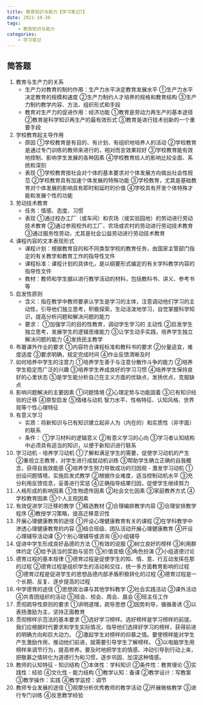 ```yaml
---
title: 教育知识与能力【学习笔记7】
date: 2021-10-30
tags: 
    - 教育知识与能力
categories: 
    - 学习笔记
---
```


## 简答题


1.  教育与生产力的关系
    -   生产力对教育的制约作用：生产力水平决定教育发展水平 ①生产力水平决定教育的规模和速度 ②生产力制约人才培养的规格和教育结构 ③生产力制约教学内容、方法、组织形式和手段
    -   教育对生产力的促进作用：经济功能 ①教育是劳动力再生产的基本途径 ②教育是科学知识再生产的最有效形式 ③教育是进行技术创新的一个重要手段
2.  学校教育起主导作用
    -   原因 ①学校教育是有目的、有计划、有组织地培养人的活动 ②学校教育是通过专门训练的教师来进行的，相对而言效果较好 ③学校教育能有效地控制、影响学生发展的各种因素 ④学校教育给人的影响比较全面、系统和深刻
    -   表现 ①学校教育按社会对个体的基本要求对个体发展方向做出社会性规范 ②学校教育具有加速个体发展的特殊功能 ③学校教育，尤其是基础教育对个体发展的影响具有即时和延时的价值 ④学校具有开发个体特殊才能和发展个性的功能
3.  劳动技术教育
    -   任务：情感、态度、习惯
    -   表现 ①通过校办工厂（或车间）和农场（或实验园地）的劳动进行劳动技术教育 ②通过参观校外的工厂、农场或农村的劳动进行劳动技术教育 ③通过服务性劳动，尤其是社会公益劳动进行劳动技术教育
4.  课程内容的文本表现形式
    -   课程计划：根据教育目的和不同类型学校的教育任务，由国家主管部门指定的有关教学和教育工作的指导性文件
    -   课程标准：课程计划的具体化，是以纲要形式编定的有关学科教学内容的指导性文件
    -   教材：教师和学生据以进行教学活动的材料，包括教科书、讲义、参考书等
5.  启发性原则
    -   含义：指在教学中教师要承认学生是学习的主体，注意调动他们学习的主动性，引导他们独立思考，积极探索，生动活泼地学习，自觉掌握科学知识，提高分析问题和解决问题的能力
    -   要求： ①加强学习的目的性教育，调动学生学习的 主动性 ②启发学生独立思考，发展学生的逻辑思维能力 ③让学生动手实践，培养学生独立解决问题的能力 ④发扬民主教学
6.  布置课外作业的要求 ①内容符合课程标准和教科书的要求 ②分量适宜，难度适度 ③要求明确，规定完成时间 ④作业反馈清晰及时
7.  如何培养中学生的注意力 ①培养学生善于与注意分散作斗争的能力 ②培养学生稳定而广泛的兴趣 ③培养学生养成良好的学习习惯 ④培养学生保持良好的心里状态 ⑤是学生能分析自己在主义方面的优缺点，发扬优点，克服缺点
8.  影响问题解决的主要因素 ①问题情境 ②心理定势与功能固着 ③已有知识经验的迁移 ④原型启发 ⑤情绪与动机 智力水平、性格特征、认知风格、世界观等个性心理特征
9.  有意义学习
    -   实质：将新知识与已有知识建立起非人为（内在的）和实质性（非字面）的联系
    -   条件： ①学习材料的逻辑意义 ②有意义学习的心向 ③学习者认知结构中必须具有适当的知识，以便于新知识进行联系
10.  学习动机
    -   培养学习动机 ①了解和满足学生的需要，促使学习动机的产生 ②重视立志教育，对学生进行成就动机训练 ③帮助学生确立正确的自我概念，获得自我效能感 ④培养学生努力导致成功的归因观
    -   激发学习动机 ①创设问题情境，实施启发式教学 ②根据作业难度，适当控制动机水平 ③充分利用反馈信息，妥善进行奖惩 ④正确指导结果归因，促使学生继续努力
11.  人格形成的影响因素 ①生物遗传因素 ②社会文化因素 ③家庭教养方式 ④学校教育因素 ⑤个人主观因素
12.  有效促进学习迁移的教学 ①精选教材 ②合理编排教学内容 ③合理安排教学程序 ④教授学习策略，提高迁移意识性
13.  开展心理健康教育的途径 ①开设心理健康教育有关的课程 ②在学科教学中渗透心理健康教育的内容 ③结合班级、团队活动开展心理健康教育 ④开设心理辅导活动课 ⑤个别心理辅导或咨询 ⑥小组辅导
14.  促进中学生形成良好品德的方法 ①有效的说服 ②树立良好的榜样 ③利用群体约定 ④给予适当的奖励与惩罚 ⑤价值变细 ⑥角色扮演 ⑦小组道德讨论
15.  德育过程的基本规律 ①德育过程是促使学生的知、情、意、行互动发挥在那的过程 ②德育过程是组织学生的活动和交往，统一多方面教育影响的过程 ③德育过程是促进学生的思想品德内部矛盾积极转化的过程 ④德育过程是一个长期、反复、逐步提高的过程
16.  中学德育的途径 ①思想政治课与其他学科教学 ②社会实践活动 ③课外活动 ④共青团组织的活动 ⑤班会、校会、周会、晨会 ⑥班主任工作
17.  贯彻疏导性原则的要求 ①讲明道理，疏导思想 ②因势利导，循循善诱 ③以表扬激励为主，坚持正面教育
18.  贯彻榜样示范法的基本要求 ①选好学习榜样。选好榜样是学习榜样的前提。我们应根据时代要求和学生实际情况，指导他们选择好学习的榜样，获得前进的明确方向和巨大动力。 ②激起学生对榜样的仰慕之情。要使榜样能对学生产生激励作用，推动他们前进，就需要引导学生了解榜样。 ③以电脑学生用榜样来调节行为，提高修养。要及时地把学生的情感、冲动引导到行动上来，把敬慕之情转化为道德行为和习惯，逐步巩固、加深这种情感。
19.  教师的认知特征
    -   知识结构 ①本体性：学科知识 ②条件性：教育理论 ③实践性：经验 ④文化性
    -   能力结构 ①教学认知：备课 ②教学设计：写教案 ③教学操作：实践 ④教学监控：调节
20.  教师专业发展的途径 ①观摩分析优秀教师的教学活动 ②开展微格教学 ③进行专门训练 ④反思教学经验